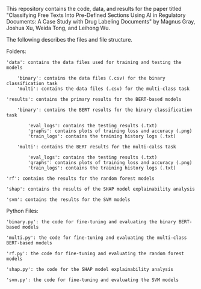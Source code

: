 This repository contains the code, data, and results for the paper titled "Classifying Free Texts Into Pre-Defined Sections Using AI in Regulatory Documents: A Case Study with Drug Labeling Documents" by Magnus Gray, Joshua Xu, Weida Tong, and Leihong Wu. 


The following describes the files and file structure. 


Folders:
 
	'data': contains the data files used for training and testing the models

		'binary': contains the data files (.csv) for the binary classification task
		'multi': contains the data files (.csv) for the multi-class task

	'results': contains the primary results for the BERT-based models

		'binary': contains the BERT results for the binary classification task

			'eval_logs': contains the testing results (.txt)
			'graphs': contains plots of training loss and accuracy (.png)
			'train_logs': contains the training history logs (.txt)

		'multi': contains the BERT results for the multi-calss task

			'eval_logs': contains the testing results (.txt)
			'graphs': contains plots of training loss and accuracy (.png)
			'train_logs': contains the training history logs (.txt)

	'rf': contains the results for the random forest models

	'shap': contains the results of the SHAP model explainability analysis

	'svm': contains the results for the SVM models
	
	
Python Files:

	'binary.py': the code for fine-tuning and evaluating the binary BERT-based models

	'multi.py': the code for fine-tuning and evaluating the multi-class BERT-based models

	'rf.py': the code for fine-tuning and evaluating the random forest models

	'shap.py': the code for the SHAP model explainability analysis

	'svm.py': the code for fine-tuning and evaluating the SVM models

